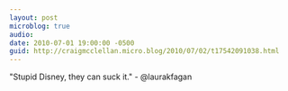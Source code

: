 ```yaml
---
layout: post
microblog: true
audio: 
date: 2010-07-01 19:00:00 -0500
guid: http://craigmcclellan.micro.blog/2010/07/02/t17542091038.html
---
```

"Stupid Disney, they can suck it." - @laurakfagan

